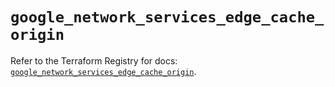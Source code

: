 # `google_network_services_edge_cache_origin`

Refer to the Terraform Registry for docs: [`google_network_services_edge_cache_origin`](https://registry.terraform.io/providers/hashicorp/google/6.19.0/docs/resources/network_services_edge_cache_origin).
